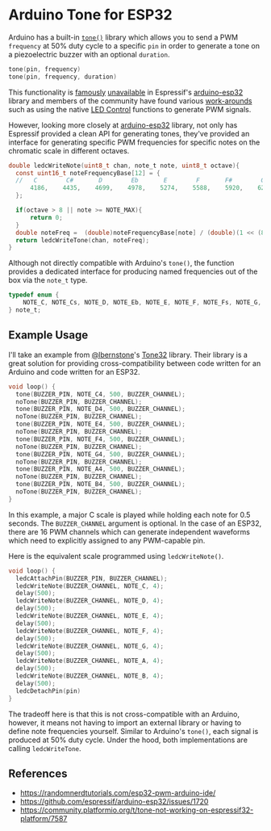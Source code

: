 # Arduino Tone for ESP32

Arduino has a built-in [`tone()`](https://www.arduino.cc/reference/en/language/functions/advanced-io/tone/) library which allows you to send a PWM `frequency` at 50% duty cycle to a specific `pin` in order to generate a tone on a piezoelectric buzzer with an optional `duration`.

```c
tone(pin, frequency)
tone(pin, frequency, duration)
```

This functionality is [famously](https://github.com/espressif/arduino-esp32/issues/980) [unavailable](https://github.com/espressif/arduino-esp32/issues/1720) in Espressif's [arduino-esp32](https://github.com/espressif/arduino-esp32) library and members of the community have found various [work-arounds](https://github.com/lbernstone/Tone) such as using the native [LED Control](https://docs.espressif.com/projects/esp-idf/en/latest/esp32/api-reference/peripherals/ledc.html) functions to generate PWM signals.

However, looking more closely at [arduino-esp32](https://github.com/espressif/arduino-esp32) library, not only has Espressif provided a clean API for generating tones, they've provided an interface for generating specific PWM frequencies for specific notes on the chromatic scale in different octaves.

```c
double ledcWriteNote(uint8_t chan, note_t note, uint8_t octave){
  const uint16_t noteFrequencyBase[12] = {
  //   C        C#       D        Eb       E        F       F#        G       G#        A       Bb        B
      4186,    4435,    4699,    4978,    5274,    5588,    5920,    6272,    6645,    7040,    7459,    7902
  };

  if(octave > 8 || note >= NOTE_MAX){
      return 0;
  }
  double noteFreq =  (double)noteFrequencyBase[note] / (double)(1 << (8-octave));
  return ledcWriteTone(chan, noteFreq);
}

```

Although not directly compatible with Arduino's `tone()`, the function provides a dedicated interface for producing named frequencies out of the box via the `note_t` type.

```c
typedef enum {
    NOTE_C, NOTE_Cs, NOTE_D, NOTE_Eb, NOTE_E, NOTE_F, NOTE_Fs, NOTE_G, NOTE_Gs, NOTE_A, NOTE_Bb, NOTE_B, NOTE_MAX
} note_t;
```

## Example Usage
I'll take an example from [@lbernstone](https://github.com/lbernstone)'s [Tone32](https://github.com/lbernstone/Tone) library. Their library is a great solution for providing cross-compatibility between code written for an Arduino and code written for an ESP32.

```c
void loop() {
  tone(BUZZER_PIN, NOTE_C4, 500, BUZZER_CHANNEL);
  noTone(BUZZER_PIN, BUZZER_CHANNEL);
  tone(BUZZER_PIN, NOTE_D4, 500, BUZZER_CHANNEL);
  noTone(BUZZER_PIN, BUZZER_CHANNEL);
  tone(BUZZER_PIN, NOTE_E4, 500, BUZZER_CHANNEL);
  noTone(BUZZER_PIN, BUZZER_CHANNEL);
  tone(BUZZER_PIN, NOTE_F4, 500, BUZZER_CHANNEL);
  noTone(BUZZER_PIN, BUZZER_CHANNEL);
  tone(BUZZER_PIN, NOTE_G4, 500, BUZZER_CHANNEL);
  noTone(BUZZER_PIN, BUZZER_CHANNEL);
  tone(BUZZER_PIN, NOTE_A4, 500, BUZZER_CHANNEL);
  noTone(BUZZER_PIN, BUZZER_CHANNEL);
  tone(BUZZER_PIN, NOTE_B4, 500, BUZZER_CHANNEL);
  noTone(BUZZER_PIN, BUZZER_CHANNEL);
}
```

In this example, a major C scale is played while holding each note for 0.5 seconds. The `BUZZER_CHANNEL` argument is optional. In the case of an ESP32, there are 16 PWM channels which can generate independent waveforms which need to explicitly assigned to any PWM-capable pin.

Here is the equivalent scale programmed using `ledcWriteNote()`.

```c
void loop() {
  ledcAttachPin(BUZZER_PIN, BUZZER_CHANNEL);
  ledcWriteNote(BUZZER_CHANNEL, NOTE_C, 4);
  delay(500);
  ledcWriteNote(BUZZER_CHANNEL, NOTE_D, 4);
  delay(500);
  ledcWriteNote(BUZZER_CHANNEL, NOTE_E, 4);
  delay(500);
  ledcWriteNote(BUZZER_CHANNEL, NOTE_F, 4);
  delay(500);
  ledcWriteNote(BUZZER_CHANNEL, NOTE_G, 4);
  delay(500);
  ledcWriteNote(BUZZER_CHANNEL, NOTE_A, 4);
  delay(500);
  ledcWriteNote(BUZZER_CHANNEL, NOTE_B, 4);
  delay(500);
  ledcDetachPin(pin)
}
```

The tradeoff here is that this is not cross-compatible with an Arduino, however, it means not having to import an external library or having to define note frequencies yourself. Similar to Arduino's `tone()`, each signal is produced at 50% duty cycle. Under the hood, both implementations are calling `ledcWriteTone`.

## References
- https://randomnerdtutorials.com/esp32-pwm-arduino-ide/
- https://github.com/espressif/arduino-esp32/issues/1720
- https://community.platformio.org/t/tone-not-working-on-espressif32-platform/7587
